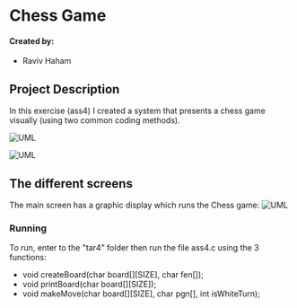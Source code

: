 # Chess Game

#### Created by:
- Raviv Haham 

Project Description
-
In this exercise (ass4) I created a system that presents a chess game visually (using two common coding methods).

![UML](https://imgur.com/4DLYicY.png)

![UML](https://imgur.com/ef1qMUm.png)



The different screens
-
The main screen has a graphic display which runs the Chess game:
![UML](https://imgur.com/6WMSI6z.png)

### Running
To run, enter to the "tar4" folder then run the file ass4.c using the 3 functions:
- void createBoard(char board[][SIZE], char fen[]);
- void printBoard(char board[][SIZE]);
- void makeMove(char board[][SIZE], char pgn[], int isWhiteTurn);


